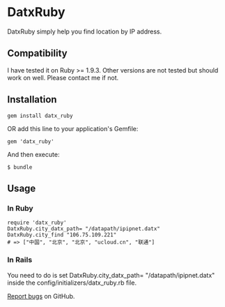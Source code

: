 # DatxRuby

DatxRuby simply help you find location by IP address. 

## Compatibility

I have tested it on Ruby >= 1.9.3. Other versions are not tested but should work on well. Please contact me if not.

## Installation

    gem install datx_ruby


OR add this line to your application's Gemfile:

    gem 'datx_ruby'
    

And then execute:

    $ bundle


## Usage

### In Ruby
```(ruby)
require 'datx_ruby'
DatxRuby.city_datx_path= "/datapath/ipipnet.datx"
DatxRuby.city_find "106.75.109.221"
# => ["中国", "北京", "北京", "ucloud.cn", "联通"]
```
### In Rails
You need to do is set DatxRuby.city_datx_path= "/datapath/ipipnet.datx" inside the config/initializers/datx_ruby.rb file.


[Report bugs][issues] on GitHub.


[issues]: https://github.com/limanxian/datx-ruby/issues